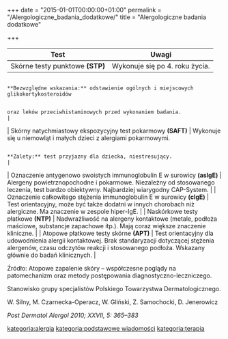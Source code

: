 +++
date = "2015-01-01T00:00:00+01:00"
permalink = "/Alergologiczne_badania_dodatkowe/"
title = "Alergologiczne badania dodatkowe"

+++

| Test                                                                    | Uwagi                                                                                                                                                                                          |
|-------------------------------------------------------------------------|------------------------------------------------------------------------------------------------------------------------------------------------------------------------------------------------|
| Skórne testy punktowe **(STP)**                                         | Wykonuje się po 4. roku życia.

                                                                           **Bezwzględne wskazania:** odstawienie ogólnych i miejscowych glikokortykosteroidów

                                                                           oraz leków przeciwhistaminowych przed wykonaniem badania.                                                                                                                                       |
| Skórny natychmiastowy ekspozycyjny test pokarmowy **(SAFT)**            | Wykonuje się u niemowląt i małych dzieci z alergiami pokarmowymi.

                                                                           **Zalety:** test przyjazny dla dziecka, niestresujący.                                                                                                                                          |
| Oznaczenie antygenowo swoistych immunoglobulin E w surowicy **(asIgE)** | Alergeny powietrznopochodne i pokarmowe. Niezależny od stosowanego leczenia, test bardzo obiektywny. Najbardziej wiarygodny CAP-System.                                                        |
| Oznaczenie całkowitego stężenia immunoglobulin E w surowicy **(cIgE)**  | Test orientacyjny, może być także dodatni w innych chorobach niż alergiczne. Ma znaczenie w zespole hiper-IgE.                                                                                 |
| Naskórkowe testy płatkowe **(NTP)**                                     | Nadwrażliwość na alergeny kontaktowe (metale, podłoża maściowe, substancje zapachowe itp.). Mają coraz większe znaczenie kliniczne.                                                            |
| Atopowe płatkowe testy skórne **(APT)**                                 | Test orientacyjny dla udowodnienia alergii kontaktowej. Brak standaryzacji dotyczącej stężenia alergenów, czasu odczytów reakcji i stosowanego podłoża. Wskazany głównie do badań klinicznych. |

Źródło: Atopowe zapalenie skóry – współczesne poglądy na patomechanizm oraz metody postępowania diagnostyczno-leczniczego.

Stanowisko grupy specjalistów Polskiego Towarzystwa Dermatologicznego.

W. Silny, M. Czarnecka-Operacz, W. Gliński, Z. Samochocki, D. Jenerowicz

*Post Dermatol Alergol 2010; XXVII, 5: 365–383*

[kategoria:alergia](/atopedia/kategoria:alergia "wikilink") [kategoria:podstawowe wiadomości](/atopedia/kategoria:podstawowe_wiadomości "wikilink") [kategoria:terapia](/atopedia/kategoria:terapia "wikilink")